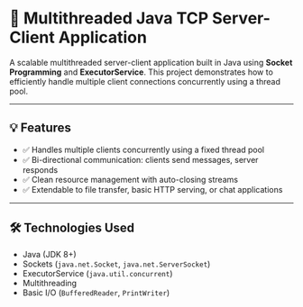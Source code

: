 # 🚀 Multithreaded Java TCP Server-Client Application

A scalable multithreaded server-client application built in Java using **Socket Programming** and **ExecutorService**. This project demonstrates how to efficiently handle multiple client connections concurrently using a thread pool.

---

## 💡 Features

- ✅ Handles multiple clients concurrently using a fixed thread pool
- ✅ Bi-directional communication: clients send messages, server responds
- ✅ Clean resource management with auto-closing streams
- ✅ Extendable to file transfer, basic HTTP serving, or chat applications

---

## 🛠️ Technologies Used

- Java (JDK 8+)
- Sockets (`java.net.Socket`, `java.net.ServerSocket`)
- ExecutorService (`java.util.concurrent`)
- Multithreading
- Basic I/O (`BufferedReader`, `PrintWriter`)



